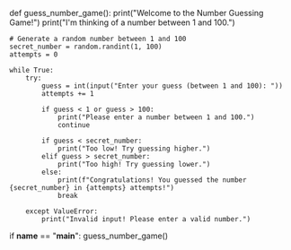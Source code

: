 

def guess_number_game():
    print("Welcome to the Number Guessing Game!")
    print("I'm thinking of a number between 1 and 100.")

    # Generate a random number between 1 and 100
    secret_number = random.randint(1, 100)
    attempts = 0

    while True:
        try:
            guess = int(input("Enter your guess (between 1 and 100): "))
            attempts += 1
            
            if guess < 1 or guess > 100:
                print("Please enter a number between 1 and 100.")
                continue
            
            if guess < secret_number:
                print("Too low! Try guessing higher.")
            elif guess > secret_number:
                print("Too high! Try guessing lower.")
            else:
                print(f"Congratulations! You guessed the number {secret_number} in {attempts} attempts!")
                break
        
        except ValueError:
            print("Invalid input! Please enter a valid number.")

if __name__ == "__main__":
    guess_number_game()
